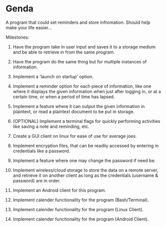 # Genda
A program that could set reminders and store infromation. Should help make your life easier...

Milestones:

1. Have the program take in user input and saves it to a storage medium and be able to retrieve in from the same program.

2. Have the program do the same thing but for multiple instances of information.

3. Implement a 'launch on startup' option.

4. Implement a reminder option for each piece of information, like one where it displays the given information when just after logging in, or at a certain time, or when a period of time has lapsed.

5. Implement a feature where it can output the given information in plaintext, or read a plaintext document to be put in storage.

6. (OPTIONAL) Implement a terminal flags for quickly performing activities like saving a note and reminding, etc.

7. Create a GUI client on linux for ease of use for average joes.

8. Implement encryption files, that can be readily accessed by entering in credentials like a password.

9. Implement a feature where one may change the password if need be.

10. Implement wireless/cloud storage to store the data on a remote server, and retrieve it on another client as long as the credentials (username & password) are in order.

11. Implement an Android client for this program.

12. Implement calender functionality for the program (Bash/Terminal).

13. Implement calender functionality for the program (Linux Client).

14. Implement calender functionality for the program (Android Client).












